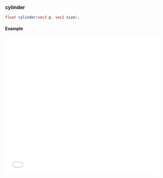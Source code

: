 ### cylinder

```glsl
float cylinder(vec3 p, vec2 size);
```
#### Example
<iframe width="100%" height="450px" src="/sculpture/-LM0t3ZICdtWkNLFkO1q?example=true&embed=true" frameborder="0"></iframe>
